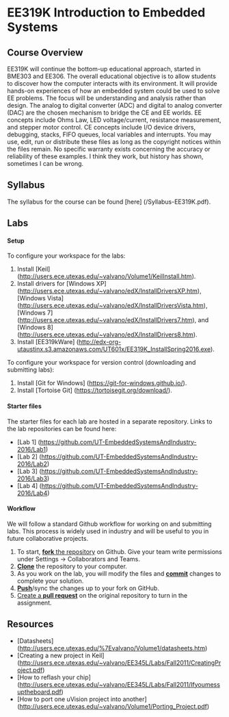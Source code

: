 # EE319K Introduction to Embedded Systems

## Course Overview
EE319K will continue the bottom-up educational approach, started in BME303 and EE306. The overall educational objective is to allow students to discover how the computer interacts with its environment. It will provide hands-on experiences of how an embedded system could be used to solve EE problems. The focus will be understanding and analysis rather than design. The analog to digital converter (ADC) and digital to analog converter (DAC) are the chosen mechanism to bridge the CE and EE worlds. EE concepts include Ohms Law, LED voltage/current, resistance measurement, and stepper motor control. CE concepts include I/O device drivers, debugging, stacks, FIFO queues, local variables and interrupts.  You may use, edit, run or distribute these files as long as the copyright notices within the files remain. No specific warranty exists concerning the accuracy or reliability of these examples. I think they work, but history has shown, sometimes I can be wrong. 

## Syllabus
The syllabus for the course can be found [here] (/Syllabus-EE319K.pdf).

## Labs
#### Setup
To configure your workspace for the labs:

1. Install [Keil] (http://users.ece.utexas.edu/~valvano/Volume1/KeilInstall.htm).
2. Install drivers for [Windows XP] (http://users.ece.utexas.edu/~valvano/edX/InstallDriversXP.htm), [Windows Vista] (http://users.ece.utexas.edu/~valvano/edX/InstallDriversVista.htm), [Windows 7] (http://users.ece.utexas.edu/~valvano/edX/InstallDrivers7.htm), and [Windows 8] (http://users.ece.utexas.edu/~valvano/edX/InstallDrivers8.htm).
3. Install [EE319kWare] (http://edx-org-utaustinx.s3.amazonaws.com/UT601x/EE319K_InstallSpring2016.exe).

To configure your workspace for version control (downloading and submitting labs):

1. Install [Git for Windows] (https://git-for-windows.github.io/).
2. Install [Tortoise Git] (https://tortoisegit.org/download/).

#### Starter files
The starter files for each lab are hosted in a separate repository. Links to the lab repositories can be found here:

* [Lab 1] (https://github.com/UT-EmbeddedSystemsAndIndustry-2016/Lab1)
* [Lab 2] (https://github.com/UT-EmbeddedSystemsAndIndustry-2016/Lab2)
* [Lab 3] (https://github.com/UT-EmbeddedSystemsAndIndustry-2016/Lab3)
* [Lab 4] (https://github.com/UT-EmbeddedSystemsAndIndustry-2016/Lab4)

#### Workflow
We will follow a standard Github workflow for working on and submitting labs. This process is widely used in industry and will be useful to you in future collaborative projects.

1. To start, [**fork** the repository][forking] on Github. Give your team write permissions under Settings -> Collaborators and Teams.
1. [**Clone**][ref-clone] the repository to your computer.
1. As you work on the lab, you will modify the files and [**commit**][ref-commit] changes to complete your solution.
1. [**Push**][ref-push]/sync the changes up to your fork on GitHub.
1. [Create a **pull request**][pull-request] on the original repository to turn in the assignment.

## Resources
* [Datasheets] (http://users.ece.utexas.edu/%7Evalvano/Volume1/datasheets.htm)
* [Creating a new project in Keil] (http://users.ece.utexas.edu/~valvano/EE345L/Labs/Fall2011/CreatingProject.pdf)
* [How to reflash your chip] (http://users.ece.utexas.edu/~valvano/EE345L/Labs/Fall2011/Ifyoumessuptheboard.pdf)
* [How to port one uVision project into another] (http://users.ece.utexas.edu/~valvano/Volume1/Porting_Project.pdf)

<!-- Links -->
[forking]: https://guides.github.com/activities/forking/
[ref-clone]: http://gitref.org/creating/#clone
[ref-commit]: http://gitref.org/basic/#commit
[ref-push]: http://gitref.org/remotes/#push
[pull-request]: https://help.github.com/articles/creating-a-pull-request
[raw]: https://raw.githubusercontent.com/education/guide/master/docs/forks.md
